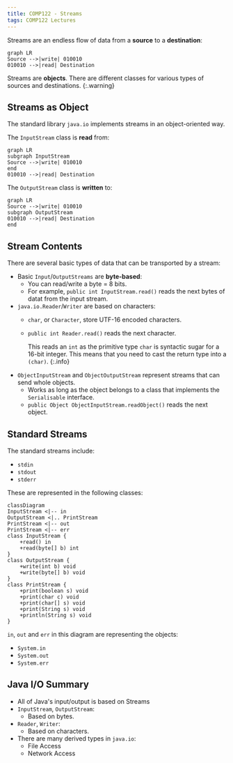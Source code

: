 ```yaml
---
title: COMP122 - Streams
tags: COMP122 Lectures
---
```

Streams are an endless flow of data from a **source** to a **destination**:

```mermaid
graph LR
Source -->|write| 010010
010010 -->|read| Destination
```

Streams are **objects**. There are different classes for various types of sources and destinations.
{:.warning}

## Streams as Object
The standard library `java.io` implements streams in an object-oriented way.

The `InputStream` class is **read** from:

```mermaid
graph LR
subgraph InputStream
Source -->|write| 010010
end
010010 -->|read| Destination
```

The `OutputStream` class is **written** to:

```mermaid
graph LR
Source -->|write| 010010
subgraph OutputStream
010010 -->|read| Destination
end
```

## Stream Contents
There are several basic types of data that can be transported by a stream:

* Basic `Input`/`OutputStreams` are **byte-based**:
	* You can read/write a byte = 8 bits.
	* For example, `public int InputStream.read()` reads the next bytes of datat from the input stream.
* `java.io.Reader`/`Writer` are based on characters:
	* `char`, or `Character`, store UTF-16 encoded characters.
	* `public int Reader.read()` reads the next character.
	
		This reads an `int` as the primitive type `char` is syntactic sugar for a 16-bit integer. This means that you need to cast the return type into a `(char)`.
		{:.info}
* `ObjectInputStream` and `ObjectOutputStream` represent streams that can send whole objects.
	* Works as long as the object belongs to a class that implements the `Serialisable` interface.
	* `public Object ObjectInputStream.readObject()` reads the next object.

## Standard Streams
The standard streams include:

* `stdin`
* `stdout`
* `stderr`

These are represented in the following classes:

```mermaid
classDiagram
InputStream <|-- in
OutputStream <|.. PrintStream
PrintStream <|-- out
PrintStream <|-- err
class InputStream {
    +read() in
    +read(byte[] b) int
}
class OutputStream {
    +write(int b) void
    +write(byte[] b) void
}
class PrintStream {
    +print(boolean s) void
    +print(char c) void
    +print(char[] s) void
    +print(String s) void
    +println(String s) void
}
```

`in`, `out` and `err` in this diagram are representing the objects:

* `System.in`
* `System.out`
* `System.err`

## Java I/O Summary

* All of Java's input/output is based on Streams
* `InputStream`, `OutputStream`:
	* Based on bytes.
* `Reader`, `Writer`:
	* Based on characters.
* There are many derived types in `java.io`:
	* File Access
	* Network Access